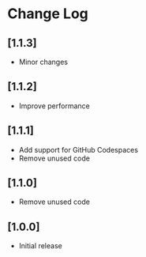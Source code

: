 # Change Log

## [1.1.3]
 - Minor changes

## [1.1.2]
 - Improve performance

## [1.1.1]
 - Add support for GitHub Codespaces
 - Remove unused code

## [1.1.0]
 - Remove unused code

## [1.0.0]
 - Initial release